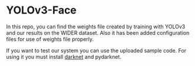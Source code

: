 # YOLOv3-Face

In this repo, you can find the weights file created by training with YOLOv3 and our results on the WIDER dataset. Also it has been added configuration files for use of weights file properly.

If you want to test our system you can use the uploaded sample code. For using it you must install [darknet](https://pjreddie.com/darknet/) and pydarknet.
